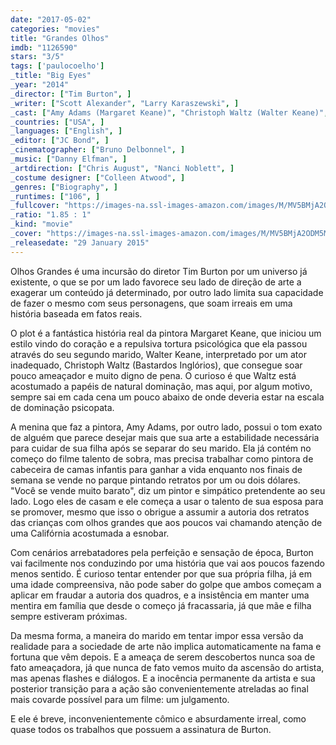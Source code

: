 ```yaml
---
date: "2017-05-02"
categories: "movies"
title: "Grandes Olhos"
imdb: "1126590"
stars: "3/5"
tags: ['paulocoelho']
_title: "Big Eyes"
_year: "2014"
_director: ["Tim Burton", ]
_writer: ["Scott Alexander", "Larry Karaszewski", ]
_cast: ["Amy Adams (Margaret Keane)", "Christoph Waltz (Walter Keane)", "Danny Huston (Dick Nolan)", "Krysten Ritter (DeeAnn)", "Jason Schwartzman (Ruben)", "Terence Stamp (John Canaday)", "Jon Polito (Enrico Banducci)", "Delaney Raye (Young Jane)", "Madeleine Arthur (Older Jane)", ]
_countries: ["USA", ]
_languages: ["English", ]
_editor: ["JC Bond", ]
_cinematographer: ["Bruno Delbonnel", ]
_music: ["Danny Elfman", ]
_artdirection: ["Chris August", "Nanci Noblett", ]
_costume designer: ["Colleen Atwood", ]
_genres: ["Biography", ]
_runtimes: ["106", ]
_fullcover: "https://images-na.ssl-images-amazon.com/images/M/MV5BMjA2ODM5MDE3N15BMl5BanBnXkFtZTgwOTIxNjc1MzE@.jpg"
_ratio: "1.85 : 1"
_kind: "movie"
_cover: "https://images-na.ssl-images-amazon.com/images/M/MV5BMjA2ODM5MDE3N15BMl5BanBnXkFtZTgwOTIxNjc1MzE@._V1._SX94_SY140_.jpg"
_releasedate: "29 January 2015"
---
```

Olhos Grandes é uma incursão do diretor Tim Burton por um universo já existente, o que se por um lado favorece seu lado de direção de arte a exagerar um conteúdo já determinado, por outro lado limita sua capacidade de fazer o mesmo com seus personagens, que soam irreais em uma história baseada em fatos reais.

O plot é a fantástica história real da pintora Margaret Keane, que iniciou um estilo vindo do coração e a repulsiva tortura psicológica que ela passou através do seu segundo marido, Walter Keane, interpretado por um ator inadequado, Christoph Waltz (Bastardos Inglórios), que consegue soar pouco ameaçador e muito digno de pena. O curioso é que Waltz está acostumado a papéis de natural dominação, mas aqui, por algum motivo, sempre sai em cada cena um pouco abaixo de onde deveria estar na escala de dominação psicopata.

A menina que faz a pintora, Amy Adams, por outro lado, possui o tom exato de alguém que parece desejar mais que sua arte a estabilidade necessária para cuidar de sua filha após se separar do seu marido. Ela já contém no começo do filme talento de sobra, mas precisa trabalhar como pintora de cabeceira de camas infantis para ganhar a vida enquanto nos finais de semana se vende no parque pintando retratos por um ou dois dólares. "Você se vende muito barato", diz um pintor e simpático pretendente ao seu lado. Logo eles de casam e ele começa a usar o talento de sua esposa para se promover, mesmo que isso o obrigue a assumir a autoria dos retratos das crianças com olhos grandes que aos poucos vai chamando atenção de uma Califórnia acostumada a esnobar.

Com cenários arrebatadores pela perfeição e sensação de época, Burton vai facilmente nos conduzindo por uma história que vai aos poucos fazendo menos sentido. É curioso tentar entender por que sua própria filha, já em uma idade compreensiva, não pode saber do golpe que ambos começam a aplicar em fraudar a autoria dos quadros, e a insistência em manter uma mentira em família que desde o começo já fracassaria, já que mãe e filha sempre estiveram próximas.

Da mesma forma, a maneira do marido em tentar impor essa versão da realidade para a sociedade de arte não implica automaticamente na fama e fortuna que vêm depois. E a ameaça de serem descobertos nunca soa de fato ameaçadora, já que nunca de fato vemos muito da ascensão do artista, mas apenas flashes e diálogos. E a inocência permanente da artista e sua posterior transição para a ação são convenientemente atreladas ao final mais covarde possível para um filme: um julgamento.

E ele é breve, inconvenientemente cômico e absurdamente irreal, como quase todos os trabalhos que possuem a assinatura de Burton.
